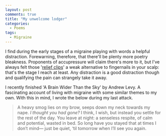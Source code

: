 ```yaml
---
layout: post
comments: true
title: "My unwelcome lodger"
categories:
  - Poems
tags:
  - Migraine
---
```

I find during the early stages of a migraine playing with words a helpful distraction. Forewarning, therefore, that there'll be plenty more poetry bleakness. Proponents of accupressure will claim there's more to it, but I've always felt those '<a href="https://www.heart.co.uk/lifestyle/wellness/mum-cures-migraines-with-food-bag-clip/">relief clips</a>' a weak alternative to fingernails in your scalp: that's the stage I reach at least. Any distraction is a good distraction though and qualifying the pain can strangely take it away.

I recently finished 'A Brain Wider Than the Sky' by Andrew Levy. A fascinating account of living with migraine with some similar themes to my own. With this in mind, I wrote the below during my last attack.

> A heavy smog lies on my brow, seeps down my neck towards my nape. *I thought you had gone?* I think, I wish, but instead you settle for the rest of the day. You leave at night: a senseless respite, of calm and potential, wasted in bed. So long have you stayed that at times I don’t mind— just be quiet, ‘til tomorrow when I’ll see you again.
